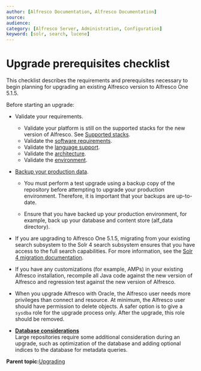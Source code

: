 ```yaml
---
author: [Alfresco Documentation, Alfresco Documentation]
source: 
audience: 
category: [Alfresco Server, Administration, Configuration]
keyword: [solr, search, lucene]
---
```


# Upgrade prerequisites checklist

This checklist describes the requirements and prerequisites necessary to begin planning for upgrading an existing Alfresco version to Alfresco One 5.1.5.

Before starting an upgrade:

-   Validate your requirements.
    -   Validate your platform is still on the supported stacks for the new version of Alfresco. See [Supported stacks](https://www.alfresco.com/services/subscription/supported-platforms).
    -   Validate the [software requirements](prereq-install.md).
    -   Validate the [language support](language-support.md).
    -   Validate the [architecture](../tasks/configuration-checklist-arch.md).
    -   Validate the [environment](../tasks/configuration-checklist-env.md).
-   [Backup your production data](backup-intro.md).
    -   You must perform a test upgrade using a backup copy of the repository before attempting to upgrade your production environment. Therefore, it is important that your backups are up-to-date.

    -   Ensure that you have backed up your production environment, for example, back up your database and content store \(alf\_data directory\).

-   If you are upgrading to Alfresco One 5.1.5, migrating from your existing search subsystem to the Solr 4 search subsystem ensures that you have access to the full search capabilities. For more information, see the [Solr 4 migration documentation](search-migration.md).
-   If you have any customizations \(for example, AMPs\) in your existing Alfresco installation, recompile all Java code against the new version of Alfresco and regression test against the new version of Alfresco.
-   When you upgrade Alfresco with Oracle, the Alfresco user needs more privileges than connect and resource. At minimum, the Alfresco user should have permission to delete objects. A safer option is to give a `sysdba` role for the upgrade process only. After the upgrade, this role should be removed.

-   **[Database considerations](../concepts/database-consideration.md)**  
Large repositories require some additional consideration during an upgrade, such as optimization of the database and adding optional indices to the database for metadata queries.

**Parent topic:**[Upgrading](../concepts/ch-upgrade.md)


